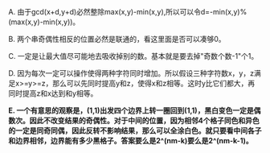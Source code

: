 A. 由于gcd(x+d,y+d)必然整除max(x,y)-min(x,y),所以可以令d=-min(x,y)%(max(x,y)-min(x,y))。

B. 两个串奇偶性相反的位置必然是联通的，看这里面是否可以凑够0。

C. 一定是让最大值尽可能地去吸收掉别的数。基本就是要去掉"奇数个数-1"个1。

D. 因为每次一定可以操作使得两种字符同时增加。所以假设三种字符数x，y，z满足x>=y>=z，那么可以先同时提高y和z，使得x和z相等。这时y比它们都大，再同时提高z和x达到和y相等。

**E. 一个有意思的观察是，(1,1)出发四个边界上转一圈回到(1,1)，黑白变色一定是偶数次。因此不改变结果的奇偶性。对于中间的位置，因为相邻4个格子同色和异色的一定是同奇同偶，因此反转不影响结果，那么可以全涂白色。就只要看中间各子和边界相邻，边界能有多少黑格子。答案要么是2^(nm-k)要么是2^(nm-k-1)。**
